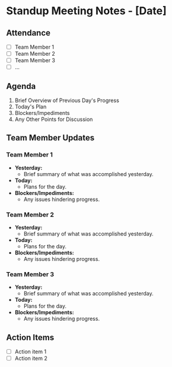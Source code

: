 # Standup Meeting Notes - [Date]

## Attendance
- [ ] Team Member 1
- [ ] Team Member 2
- [ ] Team Member 3
- [ ] ...

## Agenda
1. Brief Overview of Previous Day's Progress
2. Today's Plan
3. Blockers/Impediments
4. Any Other Points for Discussion

## Team Member Updates

### Team Member 1
- **Yesterday:** 
  - Brief summary of what was accomplished yesterday.
- **Today:**
  - Plans for the day.
- **Blockers/Impediments:**
  - Any issues hindering progress.

### Team Member 2
- **Yesterday:** 
  - Brief summary of what was accomplished yesterday.
- **Today:**
  - Plans for the day.
- **Blockers/Impediments:**
  - Any issues hindering progress.

### Team Member 3
- **Yesterday:** 
  - Brief summary of what was accomplished yesterday.
- **Today:**
  - Plans for the day.
- **Blockers/Impediments:**
  - Any issues hindering progress.

## Action Items
- [ ] Action item 1
- [ ] Action item 2
